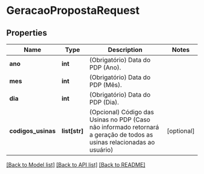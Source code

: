 # GeracaoPropostaRequest

## Properties
Name | Type | Description | Notes
------------ | ------------- | ------------- | -------------
**ano** | **int** | (Obrigatório) Data do PDP (Ano). | 
**mes** | **int** | (Obrigatório) Data do PDP (Mês). | 
**dia** | **int** | (Obrigatório) Data do PDP (Dia). | 
**codigos_usinas** | **list[str]** | (Opcional) Código das Usinas no PDP (Caso não informado retornará a geração de todos as usinas relacionadas ao usuário) | [optional] 

[[Back to Model list]](../README.md#documentation-for-models) [[Back to API list]](../README.md#documentation-for-api-endpoints) [[Back to README]](../README.md)

